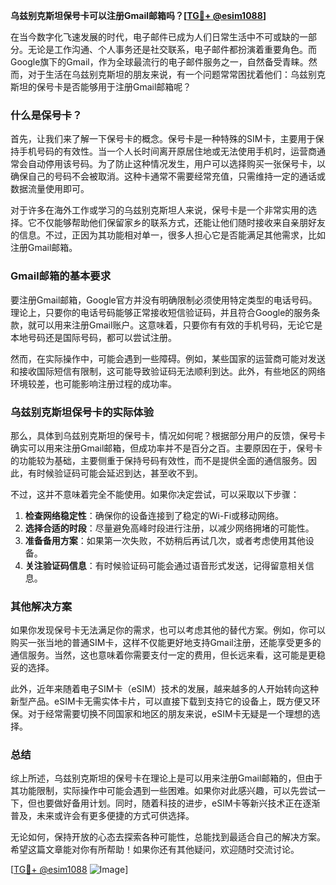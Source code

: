 **乌兹别克斯坦保号卡可以注册Gmail邮箱吗？[[TG💪+ @esim1088](https://t.me/s/esim1088)]**

在当今数字化飞速发展的时代，电子邮件已成为人们日常生活中不可或缺的一部分。无论是工作沟通、个人事务还是社交联系，电子邮件都扮演着重要角色。而Google旗下的Gmail，作为全球最流行的电子邮件服务之一，自然备受青睐。然而，对于生活在乌兹别克斯坦的朋友来说，有一个问题常常困扰着他们：乌兹别克斯坦的保号卡是否能够用于注册Gmail邮箱呢？

### 什么是保号卡？

首先，让我们来了解一下保号卡的概念。保号卡是一种特殊的SIM卡，主要用于保持手机号码的有效性。当一个人长时间离开原居住地或无法使用手机时，运营商通常会自动停用该号码。为了防止这种情况发生，用户可以选择购买一张保号卡，以确保自己的号码不会被取消。这种卡通常不需要经常充值，只需维持一定的通话或数据流量使用即可。

对于许多在海外工作或学习的乌兹别克斯坦人来说，保号卡是一个非常实用的选择。它不仅能够帮助他们保留家乡的联系方式，还能让他们随时接收来自亲朋好友的信息。不过，正因为其功能相对单一，很多人担心它是否能满足其他需求，比如注册Gmail邮箱。

### Gmail邮箱的基本要求

要注册Gmail邮箱，Google官方并没有明确限制必须使用特定类型的电话号码。理论上，只要你的电话号码能够正常接收短信验证码，并且符合Google的服务条款，就可以用来注册Gmail账户。这意味着，只要你有有效的手机号码，无论它是本地号码还是国际号码，都可以尝试注册。

然而，在实际操作中，可能会遇到一些障碍。例如，某些国家的运营商可能对发送和接收国际短信有限制，这可能导致验证码无法顺利到达。此外，有些地区的网络环境较差，也可能影响注册过程的成功率。

### 乌兹别克斯坦保号卡的实际体验

那么，具体到乌兹别克斯坦的保号卡，情况如何呢？根据部分用户的反馈，保号卡确实可以用来注册Gmail邮箱，但成功率并不是百分之百。主要原因在于，保号卡的功能较为基础，主要侧重于保持号码有效性，而不是提供全面的通信服务。因此，有时候验证码可能会延迟到达，甚至收不到。

不过，这并不意味着完全不能使用。如果你决定尝试，可以采取以下步骤：

1. **检查网络稳定性**：确保你的设备连接到了稳定的Wi-Fi或移动网络。
2. **选择合适的时段**：尽量避免高峰时段进行注册，以减少网络拥堵的可能性。
3. **准备备用方案**：如果第一次失败，不妨稍后再试几次，或者考虑使用其他设备。
4. **关注验证码信息**：有时候验证码可能会通过语音形式发送，记得留意相关信息。

### 其他解决方案

如果你发现保号卡无法满足你的需求，也可以考虑其他的替代方案。例如，你可以购买一张当地的普通SIM卡，这样不仅能更好地支持Gmail注册，还能享受更多的通信服务。当然，这也意味着你需要支付一定的费用，但长远来看，这可能是更稳妥的选择。

此外，近年来随着电子SIM卡（eSIM）技术的发展，越来越多的人开始转向这种新型产品。eSIM卡无需实体卡片，可以直接下载到支持它的设备上，既方便又环保。对于经常需要切换不同国家和地区的朋友来说，eSIM卡无疑是一个理想的选择。

### 总结

综上所述，乌兹别克斯坦的保号卡在理论上是可以用来注册Gmail邮箱的，但由于其功能限制，实际操作中可能会遇到一些困难。如果你对此感兴趣，可以先尝试一下，但也要做好备用计划。同时，随着科技的进步，eSIM卡等新兴技术正在逐渐普及，未来或许会有更多便捷的方式可供选择。

无论如何，保持开放的心态去探索各种可能性，总能找到最适合自己的解决方案。希望这篇文章能对你有所帮助！如果你还有其他疑问，欢迎随时交流讨论。

[[TG💪+ @esim1088](https://t.me/s/esim1088) ![Image](https://i.postimg.cc/4NQfJmqS/Snipaste-2025-05-13-00-14-12.png)]